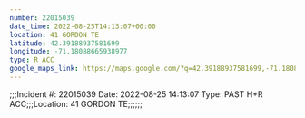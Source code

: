```yaml
---
number: 22015039
date_time: 2022-08-25T14:13:07+00:00
location: 41 GORDON TE
latitude: 42.39188937581699
longitude: -71.18088665938977
type: R ACC
google_maps_link: https://maps.google.com/?q=42.39188937581699,-71.18088665938977
---
```


;;;Incident #: 22015039  Date: 2022-08-25 14:13:07   Type: PAST H+R ACC;;;Location: 41 GORDON TE;;;;;;
